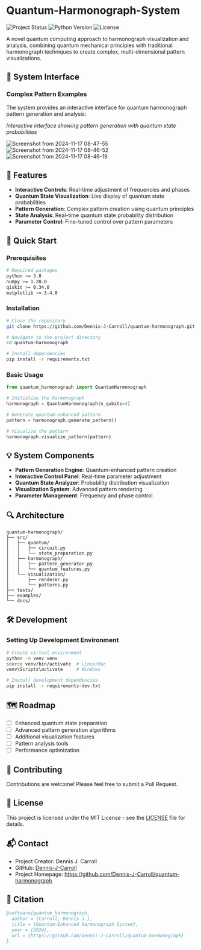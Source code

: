 # Quantum-Harmonograph-System 

![Project Status](https://img.shields.io/badge/status-active-success.svg)
![Python Version](https://img.shields.io/badge/python-3.8%2B-blue)
![License](https://img.shields.io/badge/license-MIT-green)

A novel quantum computing approach to harmonograph visualization and analysis, combining quantum mechanical principles with traditional harmonograph techniques to create complex, multi-dimensional pattern visualizations.

## 🎨 System Interface
### Complex Pattern Examples

The system provides an interactive interface for quantum harmonograph pattern generation and analysis:

*Interactive interface showing pattern generation with quantum state probabilities*


![Screenshot from 2024-11-17 08-47-55](https://github.com/user-attachments/assets/226f068e-2962-44cf-b960-94843bc86dde)
![Screenshot from 2024-11-17 08-46-52](https://github.com/user-attachments/assets/9a6e5a31-08a5-4d80-8f9b-3da29c50c888)
![Screenshot from 2024-11-17 08-46-19](https://github.com/user-attachments/assets/9604cb34-a36a-415f-a5c6-a5464f451944)

## 🌟 Features

- **Interactive Controls**: Real-time adjustment of frequencies and phases
- **Quantum State Visualization**: Live display of quantum state probabilities
- **Pattern Generation**: Complex pattern creation using quantum principles
- **State Analysis**: Real-time quantum state probability distribution
- **Parameter Control**: Fine-tuned control over pattern parameters

## 🚀 Quick Start

### Prerequisites

```bash
# Required packages
python >= 3.8
numpy >= 1.20.0
qiskit >= 0.34.0
matplotlib >= 3.4.0
```

### Installation

```bash
# Clone the repository
git clone https://github.com/Dennis-J-Carroll/quantum-harmonograph.git

# Navigate to the project directory
cd quantum-harmonograph

# Install dependencies
pip install -r requirements.txt
```

### Basic Usage

```python
from quantum_harmonograph import QuantumHarmonograph

# Initialize the harmonograph
harmonograph = QuantumHarmonograph(n_qubits=4)

# Generate quantum-enhanced pattern
pattern = harmonograph.generate_pattern()

# Visualize the pattern
harmonograph.visualize_pattern(pattern)
```

## 💡 System Components

- **Pattern Generation Engine**: Quantum-enhanced pattern creation
- **Interactive Control Panel**: Real-time parameter adjustment
- **Quantum State Analyzer**: Probability distribution visualization
- **Visualization System**: Advanced pattern rendering
- **Parameter Management**: Frequency and phase control

## 🔍 Architecture

```plaintext
quantum-harmonograph/
├── src/
│   ├── quantum/
│   │   ├── circuit.py
│   │   └── state_preparation.py
│   ├── harmonograph/
│   │   ├── pattern_generator.py
│   │   └── quantum_features.py
│   └── visualization/
│       ├── renderer.py
│       └── patterns.py
├── tests/
├── examples/
└── docs/
```

## 🛠️ Development

### Setting Up Development Environment

```bash
# Create virtual environment
python -m venv venv
source venv/bin/activate  # Linux/Mac
venv\Scripts\activate     # Windows

# Install development dependencies
pip install -r requirements-dev.txt
```

## 🗺️ Roadmap

- [ ] Enhanced quantum state preparation
- [ ] Advanced pattern generation algorithms
- [ ] Additional visualization features
- [ ] Pattern analysis tools
- [ ] Performance optimization

## 🤝 Contributing

Contributions are welcome! Please feel free to submit a Pull Request.

## 📄 License

This project is licensed under the MIT License - see the [LICENSE](LICENSE) file for details.

## 📬 Contact

- Project Creator: Dennis J. Carroll
- GitHub: [Dennis-J-Carroll](https://github.com/Dennis-J-Carroll)
- Project Homepage: https://github.com/Dennis-J-Carroll/quantum-harmonograph

## 📖 Citation

```bibtex
@software{quantum_harmonograph,
  author = {Carroll, Dennis J.},
  title = {Quantum-Enhanced Harmonograph System},
  year = {2024},
  url = {https://github.com/Dennis-J-Carroll/quantum-harmonograph}
}
